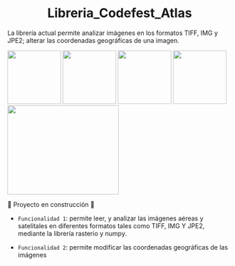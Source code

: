 <h1 align="center"> Libreria_Codefest_Atlas </h1>

La librería actual permite analizar imágenes en los formatos TIFF, IMG y JPE2; alterar las coordenadas geográficas de una imagen.

<img src="https://user-images.githubusercontent.com/80245557/192110584-af79e222-799d-4c42-a179-dd6a3829ccf1.jpg" width="120" height="120" /> <img src="https://user-images.githubusercontent.com/80245557/192110923-5da6a540-e6ef-48b6-b92c-46b1b8933f06.png" width="120" height="120"/> <img src="https://user-images.githubusercontent.com/80245557/192111125-b2147324-4745-4e35-b15a-4c0e7aca4e94.jpg" width="120" height="120" /> <img src="https://user-images.githubusercontent.com/80245557/192110936-c3edcf18-49da-4417-ab9e-66b6907f7707.jpg" width="120" height="120"  /><img src="https://user-images.githubusercontent.com/80245557/192111201-80b4b710-1d3f-42d2-8b38-ba425c4f02ac.jpg" width="250" height="200" />

:construction: Proyecto en construcción :construction:

- `Funcionalidad 1`: permite leer, y analizar las imágenes aéreas y satelitales en diferentes formatos tales como TIFF, IMG Y JPE2, mediante la librería rasterio y numpy. 

- `Funcionalidad 2`: permite modificar las coordenadas geográficas de las imágenes  
